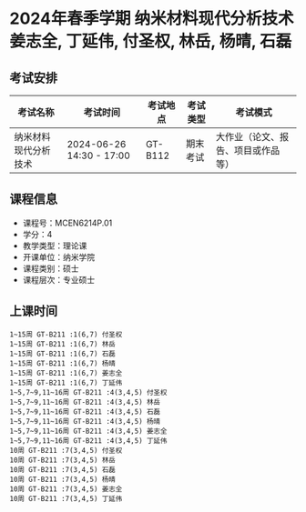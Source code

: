 # 2024年春季学期 纳米材料现代分析技术 姜志全, 丁延伟, 付圣权, 林岳, 杨晴, 石磊




## 考试安排

| 考试名称 | 考试时间 | 考试地点 | 考试类型 | 考试模式 |
| -------- | -------- | -------- | -------- | -------- |
| 纳米材料现代分析技术 | 2024-06-26 14:30 - 17:00 | GT-B112 | 期末考试 | 大作业（论文、报告、项目或作品等） |





## 课程信息

- 课程号：MCEN6214P.01
- 学分：4
- 教学类型：理论课
- 开课单位：纳米学院
- 课程类别：硕士
- 课程层次：专业硕士

## 上课时间

```
1~15周 GT-B211 :1(6,7) 付圣权
1~15周 GT-B211 :1(6,7) 林岳
1~15周 GT-B211 :1(6,7) 石磊
1~15周 GT-B211 :1(6,7) 杨晴
1~15周 GT-B211 :1(6,7) 姜志全
1~15周 GT-B211 :1(6,7) 丁延伟
1~5,7~9,11~16周 GT-B211 :4(3,4,5) 付圣权
1~5,7~9,11~16周 GT-B211 :4(3,4,5) 林岳
1~5,7~9,11~16周 GT-B211 :4(3,4,5) 石磊
1~5,7~9,11~16周 GT-B211 :4(3,4,5) 杨晴
1~5,7~9,11~16周 GT-B211 :4(3,4,5) 姜志全
1~5,7~9,11~16周 GT-B211 :4(3,4,5) 丁延伟
10周 GT-B211 :7(3,4,5) 付圣权
10周 GT-B211 :7(3,4,5) 林岳
10周 GT-B211 :7(3,4,5) 石磊
10周 GT-B211 :7(3,4,5) 杨晴
10周 GT-B211 :7(3,4,5) 姜志全
10周 GT-B211 :7(3,4,5) 丁延伟
```

